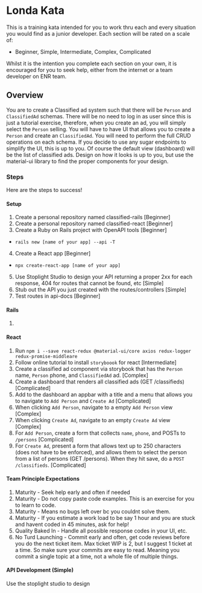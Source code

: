 # Londa Kata
This is a training kata intended for you to work thru each and every situation you would find as a junior developer. Each section will be rated on a scale of:
  * Beginner, Simple, Intermediate, Complex, Complicated

Whilst it is the intention you complete each section on your own, it is encouraged for you to seek help, either from the internet or a team developer on ENR team.

## Overview

You are to create a Classified ad system such that there will be `Person` and `ClassifiedAd` schemas. There will be no need to log in as user since this is just a tutorial exercise, therefore, when you create an ad, you will simply select the `Person` selling. You will have to have UI that allows you to create a `Person` and create an `ClassifiedAd`. You will need to perform the full CRUD operations on each schema. If you decide to use any sugar endpoints to simplify the UI, this is up to you. Of course the default view (dashboard) will be the list of classified ads. Design on how it looks is up to you, but use the material-ui library to find the proper components for your design.

### Steps

Here are the steps to success!


#### Setup

1. Create a personal repository named classified-rails [Beginner]
2. Create a personal repository named classified-react [Beginner]
3. Create a Ruby on Rails project with OpenAPI tools [Beginner]
  - `rails new [name of your app] --api -T`
4. Create a React app [Beginner]
  - `npx create-react-app [name of your app]`
5. Use Stoplight Studio to design your API returning a proper 2xx for each response, 404 for routes that cannot be found, etc [Simple]
6. Stub out the API you just created with the routes/controllers [Simple]
7. Test routes in api-docs [Beginner]


#### Rails
1.

#### React
1. Run `npm i --save react-redux @material-ui/core axios redux-logger redux-promise-middleare`
2. Follow online tutorial to install `storyboook` for react [Intermediate]
3. Create a classified ad component via storybook that has the `Person` name, `Person` phone, and `ClassifiedAd` ad. [Complex]
4. Create a dashboard that renders all classified ads (GET /classifieds) [Complicated]
5. Add to the dashboard an appbar with a title and a menu that allows you to navigate to `Add Person` and `Create Ad` [Complicated]
6. When clicking `Add Person`, navigate to a empty `Add Person` view [Complex]
7. When clicking `Create Ad`, navigate to an empty `Create Ad` view [Complex]
8. For `Add Person`, create a form that collects `name`, `phone`, and POSTs to `/persons` [Complicated]
9. For `Create Ad`, present a form that allows text up to 250 characters (does not have to be enforced), and allows them to select the person from a list of persons (GET /persons). When they hit save, do a `POST /classifieds`. [Complicated]

#### Team Principle Expectations

1. Maturity - Seek help early and often if needed
2. Maturity - Do not copy paste code examples. This is an exercise for you to learn to code.
3. Maturity - Means no bugs left over bc you couldnt solve them.
4. Maturity - If you estimate a work load to be say 1 hour and you are stuck and havent coded in 45 minutes, ask for help!
5. Quality Baked In - Handle all possible response codes in your UI, etc.
6. No Turd Launching - Commit early and often, get code reviews before you do the next ticket item. Max ticket WIP is 2, but I suggest 1 ticket at a time. So make sure your commits are easy to read. Meaning you commit a single topic at a time, not a whole file of multiple things.

#### API Development (Simple)
Use the stoplight studio to design
